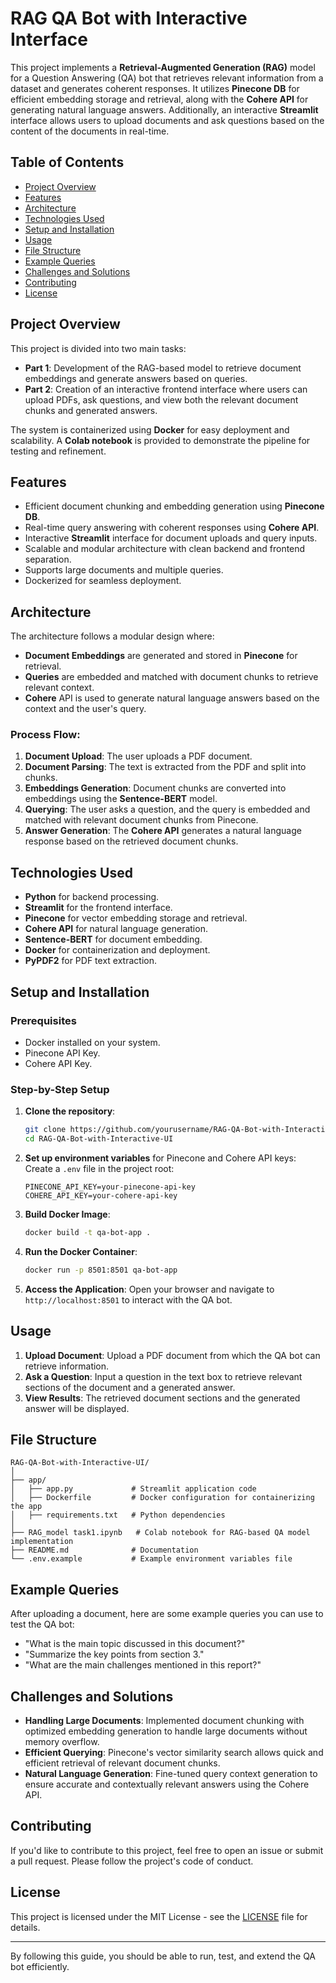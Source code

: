 # RAG QA Bot with Interactive Interface

This project implements a **Retrieval-Augmented Generation (RAG)** model for a Question Answering (QA) bot that retrieves relevant information from a dataset and generates coherent responses. It utilizes **Pinecone DB** for efficient embedding storage and retrieval, along with the **Cohere API** for generating natural language answers. Additionally, an interactive **Streamlit** interface allows users to upload documents and ask questions based on the content of the documents in real-time.

## Table of Contents
- [Project Overview](#project-overview)
- [Features](#features)
- [Architecture](#architecture)
- [Technologies Used](#technologies-used)
- [Setup and Installation](#setup-and-installation)
- [Usage](#usage)
- [File Structure](#file-structure)
- [Example Queries](#example-queries)
- [Challenges and Solutions](#challenges-and-solutions)
- [Contributing](#contributing)
- [License](#license)

## Project Overview

This project is divided into two main tasks:

- **Part 1**: Development of the RAG-based model to retrieve document embeddings and generate answers based on queries.
- **Part 2**: Creation of an interactive frontend interface where users can upload PDFs, ask questions, and view both the relevant document chunks and generated answers.

The system is containerized using **Docker** for easy deployment and scalability. A **Colab notebook** is provided to demonstrate the pipeline for testing and refinement.

## Features

- Efficient document chunking and embedding generation using **Pinecone DB**.
- Real-time query answering with coherent responses using **Cohere API**.
- Interactive **Streamlit** interface for document uploads and query inputs.
- Scalable and modular architecture with clean backend and frontend separation.
- Supports large documents and multiple queries.
- Dockerized for seamless deployment.

## Architecture

The architecture follows a modular design where:
- **Document Embeddings** are generated and stored in **Pinecone** for retrieval.
- **Queries** are embedded and matched with document chunks to retrieve relevant context.
- **Cohere** API is used to generate natural language answers based on the context and the user's query.

### Process Flow:
1. **Document Upload**: The user uploads a PDF document.
2. **Document Parsing**: The text is extracted from the PDF and split into chunks.
3. **Embeddings Generation**: Document chunks are converted into embeddings using the **Sentence-BERT** model.
4. **Querying**: The user asks a question, and the query is embedded and matched with relevant document chunks from Pinecone.
5. **Answer Generation**: The **Cohere API** generates a natural language response based on the retrieved document chunks.

## Technologies Used

- **Python** for backend processing.
- **Streamlit** for the frontend interface.
- **Pinecone** for vector embedding storage and retrieval.
- **Cohere API** for natural language generation.
- **Sentence-BERT** for document embedding.
- **Docker** for containerization and deployment.
- **PyPDF2** for PDF text extraction.

## Setup and Installation

### Prerequisites
- Docker installed on your system.
- Pinecone API Key.
- Cohere API Key.

### Step-by-Step Setup

1. **Clone the repository**:
   ```bash
   git clone https://github.com/yourusername/RAG-QA-Bot-with-Interactive-UI.git
   cd RAG-QA-Bot-with-Interactive-UI
   ```

2. **Set up environment variables** for Pinecone and Cohere API keys:
   Create a `.env` file in the project root:
   ```plaintext
   PINECONE_API_KEY=your-pinecone-api-key
   COHERE_API_KEY=your-cohere-api-key
   ```

3. **Build Docker Image**:
   ```bash
   docker build -t qa-bot-app .
   ```

4. **Run the Docker Container**:
   ```bash
   docker run -p 8501:8501 qa-bot-app
   ```

5. **Access the Application**:
   Open your browser and navigate to `http://localhost:8501` to interact with the QA bot.

## Usage

1. **Upload Document**: Upload a PDF document from which the QA bot can retrieve information.
2. **Ask a Question**: Input a question in the text box to retrieve relevant sections of the document and a generated answer.
3. **View Results**: The retrieved document sections and the generated answer will be displayed.

## File Structure

```
RAG-QA-Bot-with-Interactive-UI/
│
├── app/
│   ├── app.py             # Streamlit application code
│   ├── Dockerfile         # Docker configuration for containerizing the app
│   ├── requirements.txt   # Python dependencies
│
├── RAG_model task1.ipynb   # Colab notebook for RAG-based QA model implementation
├── README.md              # Documentation
└── .env.example           # Example environment variables file
```

## Example Queries

After uploading a document, here are some example queries you can use to test the QA bot:
- "What is the main topic discussed in this document?"
- "Summarize the key points from section 3."
- "What are the main challenges mentioned in this report?"

## Challenges and Solutions

- **Handling Large Documents**: Implemented document chunking with optimized embedding generation to handle large documents without memory overflow.
- **Efficient Querying**: Pinecone's vector similarity search allows quick and efficient retrieval of relevant document chunks.
- **Natural Language Generation**: Fine-tuned query context generation to ensure accurate and contextually relevant answers using the Cohere API.

## Contributing

If you'd like to contribute to this project, feel free to open an issue or submit a pull request. Please follow the project's code of conduct.

## License

This project is licensed under the MIT License - see the [LICENSE](LICENSE) file for details.

---

By following this guide, you should be able to run, test, and extend the QA bot efficiently.
